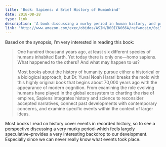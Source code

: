 ```yaml
---
title: 'Book: Sapiens: A Brief History of Humankind'
date: 2018-08-28
type: link
description: 'A book discussing a murky period in human history, and provides a very interesting backdrop to our development.'
link: 'http://www.amazon.com/exec/obidos/ASIN/B00ICN066A/ref=nosim/0sil8'
---
```

Based on the synopsis, I’m very interested in reading this book:

> One hundred thousand years ago, at least six different species of humans inhabited Earth. Yet today there is only one—homo sapiens. What happened to the others? And what may happen to us?
> 
> Most books about the history of humanity pursue either a historical or a biological approach, but Dr. Yuval Noah Harari breaks the mold with this highly original book that begins about 70,000 years ago with the appearance of modern cognition. From examining the role evolving humans have played in the global ecosystem to charting the rise of empires, Sapiens integrates history and science to reconsider accepted narratives, connect past developments with contemporary concerns, and examine specific events within the context of larger ideas.

Most books I read on history cover events in recorded history, so to see a perspective discussing a very murky period–which feels largely speculative–provides a very interesting backdrop to our development. Especially since we can never really know what events took place.